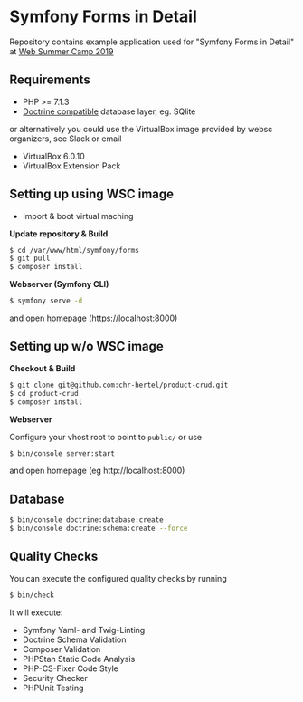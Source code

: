# Symfony Forms in Detail

Repository contains example application used for "Symfony Forms in Detail" at [Web Summer Camp 2019](https://2019.websummercamp.com/)

## Requirements

* PHP >= 7.1.3
* [Doctrine compatible](https://www.doctrine-project.org/projects/doctrine-dbal/en/2.9/reference/introduction.html#introduction) database layer, eg. SQlite

or alternatively you could use the VirtualBox image provided by websc organizers, see Slack or email

* VirtualBox 6.0.10
* VirtualBox Extension Pack

## Setting up using WSC image

* Import & boot virtual maching

**Update repository & Build**

```bash
$ cd /var/www/html/symfony/forms
$ git pull
$ composer install
```

**Webserver (Symfony CLI)**

```bash
$ symfony serve -d
```

and open homepage (https://localhost:8000)

## Setting up w/o WSC image

**Checkout & Build** 

```bash
$ git clone git@github.com:chr-hertel/product-crud.git
$ cd product-crud
$ composer install
```

**Webserver**

Configure your vhost root to point to `public/` or use  

```bash
$ bin/console server:start
```

and open homepage (eg http://localhost:8000)

## Database

```bash
$ bin/console doctrine:database:create
$ bin/console doctrine:schema:create --force
```

## Quality Checks

You can execute the configured quality checks by running

```bash
$ bin/check
```

It will execute:

* Symfony Yaml- and Twig-Linting
* Doctrine Schema Validation
* Composer Validation
* PHPStan Static Code Analysis
* PHP-CS-Fixer Code Style
* Security Checker
* PHPUnit Testing
